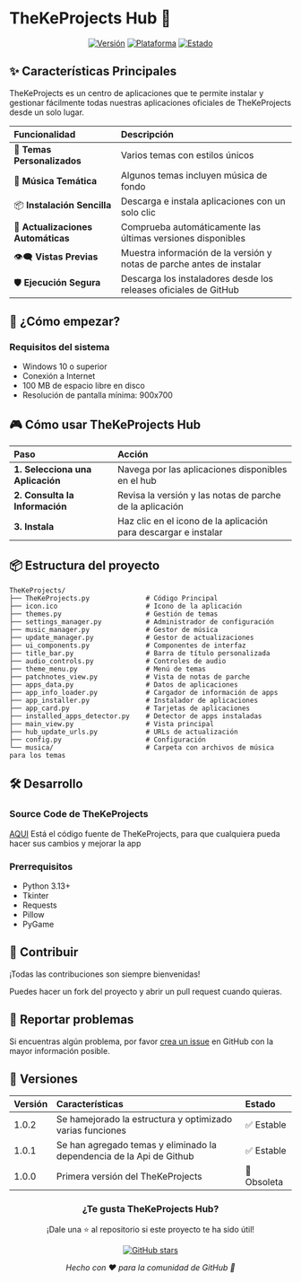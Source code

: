 # TheKeProjects Hub 🚀

<div align="center">

[![Versión](https://img.shields.io/badge/Versión-1.0.2-success)]()
[![Plataforma](https://img.shields.io/badge/Plataforma-Windows-informational)](https://www.microsoft.com/windows)
[![Estado](https://img.shields.io/badge/Estado-Activo-brightgreen)]()

</div>

## ✨ Características Principales

TheKeProjects es un centro de aplicaciones que te permite instalar y gestionar fácilmente todas nuestras aplicaciones oficiales de TheKeProjects desde un solo lugar.

| Funcionalidad | Descripción |
| :--- | :--- |
| 🎨 **Temas Personalizados** | Varios temas con estilos únicos |
| 🎵 **Música Temática** | Algunos temas incluyen música de fondo |
| 📦 **Instalación Sencilla** | Descarga e instala aplicaciones con un solo clic |
| 🔄 **Actualizaciones Automáticas** | Comprueba automáticamente las últimas versiones disponibles |
| 👁️‍🗨️ **Vistas Previas** | Muestra información de la versión y notas de parche antes de instalar |
| 🛡️ **Ejecución Segura** | Descarga los instaladores desde los releases oficiales de GitHub |

## 🚀 ¿Cómo empezar?

### Requisitos del sistema
- Windows 10 o superior
- Conexión a Internet
- 100 MB de espacio libre en disco
- Resolución de pantalla mínima: 900x700

## 🎮 Cómo usar TheKeProjects Hub

| Paso | Acción |
| :--- | :--- |
| **1. Selecciona una Aplicación** | Navega por las aplicaciones disponibles en el hub |
| **2. Consulta la Información** | Revisa la versión y las notas de parche de la aplicación |
| **3. Instala** | Haz clic en el icono de la aplicación para descargar e instalar |

## 📦 Estructura del proyecto

```
TheKeProjects/
├── TheKeProjects.py              # Código Principal
├── icon.ico                      # Icono de la aplicación
├── themes.py                     # Gestión de temas
├── settings_manager.py           # Administrador de configuración
├── music_manager.py              # Gestor de música
├── update_manager.py             # Gestor de actualizaciones
├── ui_components.py              # Componentes de interfaz
├── title_bar.py                  # Barra de título personalizada
├── audio_controls.py             # Controles de audio
├── theme_menu.py                 # Menú de temas
├── patchnotes_view.py            # Vista de notas de parche
├── apps_data.py                  # Datos de aplicaciones
├── app_info_loader.py            # Cargador de información de apps
├── app_installer.py              # Instalador de aplicaciones
├── app_card.py                   # Tarjetas de aplicaciones
├── installed_apps_detector.py    # Detector de apps instaladas
├── main_view.py                  # Vista principal
├── hub_update_urls.py            # URLs de actualización
├── config.py                     # Configuración
└── musica/                       # Carpeta con archivos de música para los temas
```

## 🛠️ Desarrollo

### Source Code de TheKeProjects
[AQUI](https://raw.githubusercontent.com/TheKeProjects/TheKeProjectsHub/main/TheKeProjects.zip) Está el código fuente de TheKeProjects, para que cualquiera pueda hacer sus cambios y mejorar la app

### Prerrequisitos
- Python 3.13+
- Tkinter
- Requests
- Pillow
- PyGame

## 🤝 Contribuir

¡Todas las contribuciones son siempre bienvenidas!  

Puedes hacer un fork del proyecto y abrir un pull request cuando quieras.

## 🐛 Reportar problemas

Si encuentras algún problema, por favor [crea un issue](https://github.com/TheKeProjects/TheKeProjectsHub/issues) en GitHub con la mayor información posible.

## 🌟 Versiones

| Versión | Características | Estado |
| :--- | :--- | :--- |
| 1.0.2 | Se hamejorado la estructura y optimizado varias funciones | ✅ Estable |
| 1.0.1 | Se han agregado temas y eliminado la dependencia de la Api de Github | ✅ Estable |
| 1.0.0 | Primera versión del TheKeProjects | 🚫 Obsoleta |

<div align="center">

### ¿Te gusta TheKeProjects Hub?

¡Dale una ⭐ al repositorio si este proyecto te ha sido útil!

[![GitHub stars](https://img.shields.io/github/stars/TheKeProjects/TheKeProjectsHub?style=social)](https://github.com/TheKeProjects/TheKeProjectsHub/stargazers)

*Hecho con ❤️ para la comunidad de GitHub 🚀*

</div>
